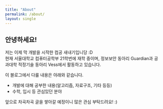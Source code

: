 ```yaml
---
title: "About"
permalink: /about/
layout: single
---
```


## 안녕하세요!

저는 이제 막 개발을 시작한 컴공 새내기입니당 :D  
현재 서울대학교 컴퓨터공학부 21학번에 재학 중이며, 정보보안 동아리 Guardian과 공과대학 적정기술 동아리 Vess에서 활동하고 있습니다.

이 블로그에서 다룰 내용은 아래와 같습니다.

* 개발에 대해 공부한 내용(알고리즘, 자료구조, 기타 등등)
* 수학, 입시 등 관심있던 분야

앞으로 차곡차곡 글을 쌓아갈 예정이니 많은 관심 부탁드려요! :)
